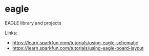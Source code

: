 # eagle
EAGLE library and projects

Links:
* https://learn.sparkfun.com/tutorials/using-eagle-schematic
* https://learn.sparkfun.com/tutorials/using-eagle-board-layout

